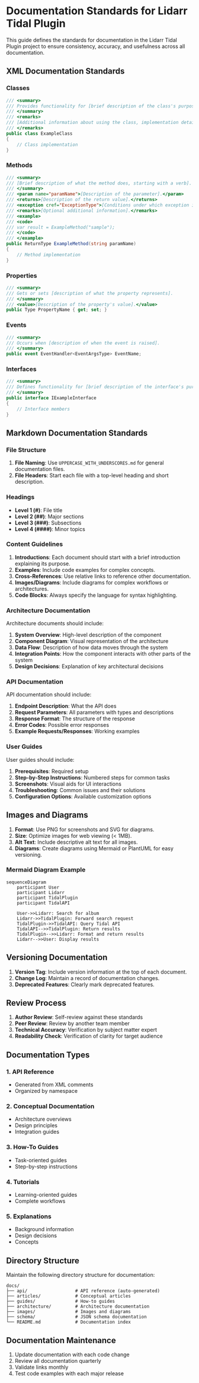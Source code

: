 # Documentation Standards for Lidarr Tidal Plugin

This guide defines the standards for documentation in the Lidarr Tidal Plugin project to ensure consistency, accuracy, and usefulness across all documentation.

## XML Documentation Standards

### Classes

```csharp
/// <summary>
/// Provides functionality for [brief description of the class's purpose].
/// </summary>
/// <remarks>
/// [Additional information about using the class, implementation details, etc.]
/// </remarks>
public class ExampleClass
{
    // Class implementation
}
```

### Methods

```csharp
/// <summary>
/// [Brief description of what the method does, starting with a verb].
/// </summary>
/// <param name="paramName">[Description of the parameter].</param>
/// <returns>[Description of the return value].</returns>
/// <exception cref="ExceptionType">[Conditions under which exception is thrown].</exception>
/// <remarks>[Optional additional information].</remarks>
/// <example>
/// <code>
/// var result = ExampleMethod("sample");
/// </code>
/// </example>
public ReturnType ExampleMethod(string paramName)
{
    // Method implementation
}
```

### Properties

```csharp
/// <summary>
/// Gets or sets [description of what the property represents].
/// </summary>
/// <value>[Description of the property's value].</value>
public Type PropertyName { get; set; }
```

### Events

```csharp
/// <summary>
/// Occurs when [description of when the event is raised].
/// </summary>
public event EventHandler<EventArgsType> EventName;
```

### Interfaces

```csharp
/// <summary>
/// Defines functionality for [brief description of the interface's purpose].
/// </summary>
public interface IExampleInterface
{
    // Interface members
}
```

## Markdown Documentation Standards

### File Structure

1. **File Naming**: Use `UPPERCASE_WITH_UNDERSCORES.md` for general documentation files.
2. **File Headers**: Start each file with a top-level heading and short description.

### Headings

- **Level 1 (#)**: File title
- **Level 2 (##)**: Major sections
- **Level 3 (###)**: Subsections
- **Level 4 (####)**: Minor topics

### Content Guidelines

1. **Introductions**: Each document should start with a brief introduction explaining its purpose.
2. **Examples**: Include code examples for complex concepts.
3. **Cross-References**: Use relative links to reference other documentation.
4. **Images/Diagrams**: Include diagrams for complex workflows or architectures.
5. **Code Blocks**: Always specify the language for syntax highlighting.

### Architecture Documentation

Architecture documents should include:

1. **System Overview**: High-level description of the component
2. **Component Diagram**: Visual representation of the architecture
3. **Data Flow**: Description of how data moves through the system
4. **Integration Points**: How the component interacts with other parts of the system
5. **Design Decisions**: Explanation of key architectural decisions

### API Documentation

API documentation should include:

1. **Endpoint Description**: What the API does
2. **Request Parameters**: All parameters with types and descriptions
3. **Response Format**: The structure of the response
4. **Error Codes**: Possible error responses
5. **Example Requests/Responses**: Working examples

### User Guides

User guides should include:

1. **Prerequisites**: Required setup
2. **Step-by-Step Instructions**: Numbered steps for common tasks
3. **Screenshots**: Visual aids for UI interactions
4. **Troubleshooting**: Common issues and their solutions
5. **Configuration Options**: Available customization options

## Images and Diagrams

1. **Format**: Use PNG for screenshots and SVG for diagrams.
2. **Size**: Optimize images for web viewing (< 1MB).
3. **Alt Text**: Include descriptive alt text for all images.
4. **Diagrams**: Create diagrams using Mermaid or PlantUML for easy versioning.

### Mermaid Diagram Example

```mermaid
sequenceDiagram
    participant User
    participant Lidarr
    participant TidalPlugin
    participant TidalAPI
    
    User->>Lidarr: Search for album
    Lidarr->>TidalPlugin: Forward search request
    TidalPlugin->>TidalAPI: Query Tidal API
    TidalAPI-->>TidalPlugin: Return results
    TidalPlugin-->>Lidarr: Format and return results
    Lidarr-->>User: Display results
```

## Versioning Documentation

1. **Version Tag**: Include version information at the top of each document.
2. **Change Log**: Maintain a record of documentation changes.
3. **Deprecated Features**: Clearly mark deprecated features.

## Review Process

1. **Author Review**: Self-review against these standards
2. **Peer Review**: Review by another team member
3. **Technical Accuracy**: Verification by subject matter expert
4. **Readability Check**: Verification of clarity for target audience

## Documentation Types

### 1. API Reference
- Generated from XML comments
- Organized by namespace

### 2. Conceptual Documentation
- Architecture overviews
- Design principles
- Integration guides

### 3. How-To Guides
- Task-oriented guides
- Step-by-step instructions

### 4. Tutorials
- Learning-oriented guides
- Complete workflows

### 5. Explanations
- Background information
- Design decisions
- Concepts

## Directory Structure

Maintain the following directory structure for documentation:

```
docs/
├── api/                  # API reference (auto-generated)
├── articles/             # Conceptual articles
├── guides/               # How-to guides
├── architecture/         # Architecture documentation
├── images/               # Images and diagrams
├── schema/               # JSON schema documentation
└── README.md             # Documentation index
```

## Documentation Maintenance

1. Update documentation with each code change
2. Review all documentation quarterly
3. Validate links monthly
4. Test code examples with each major release 